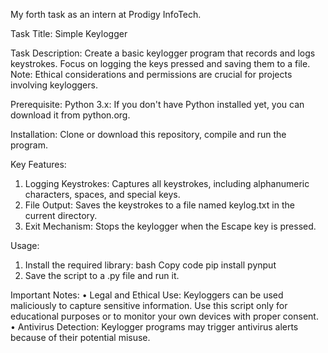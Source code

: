 My forth task as an intern at Prodigy InfoTech.

Task Title: Simple Keylogger

Task Description: Create a basic keylogger program that records and logs keystrokes. Focus on logging the keys pressed and saving them to a file. Note: Ethical considerations and permissions are crucial for projects involving keyloggers.

Prerequisite: Python 3.x: If you don't have Python installed yet, you can download it from python.org.

Installation: Clone or download this repository, compile and run the program.

Key Features:
1.	Logging Keystrokes: Captures all keystrokes, including alphanumeric characters, spaces, and special keys.
2.	File Output: Saves the keystrokes to a file named keylog.txt in the current directory.
3.	Exit Mechanism: Stops the keylogger when the Escape key is pressed.
   
Usage:
1.	Install the required library:
bash
Copy code
pip install pynput
2.	Save the script to a .py file and run it.

Important Notes:
•	Legal and Ethical Use: Keyloggers can be used maliciously to capture sensitive information. Use this script only for educational purposes or to monitor your own devices with proper consent.
•	Antivirus Detection: Keylogger programs may trigger antivirus alerts because of their potential misuse.

